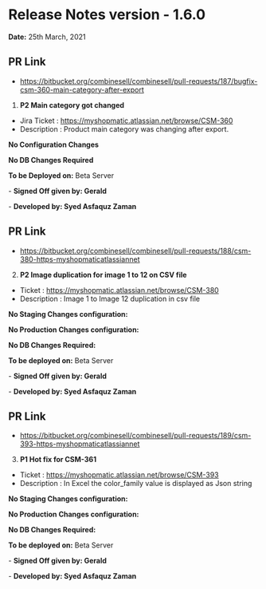 # Release Notes version - 1.6.0
 
**Date:** 25th March, 2021
 
## PR Link
- https://bitbucket.org/combinesell/combinesell/pull-requests/187/bugfix-csm-360-main-category-after-export
 
1. **P2 Main category got changed**
 
- Jira Ticket : https://myshopmatic.atlassian.net/browse/CSM-360
- Description : Product main category was changing after export.
 
**No Configuration Changes**
 
**No DB Changes Required**
 
**To be Deployed on:** Beta Server
 
\- **Signed Off given by:  Gerald**
 
\- **Developed by: Syed Asfaquz Zaman**
 
## PR Link
- https://bitbucket.org/combinesell/combinesell/pull-requests/188/csm-380-https-myshopmaticatlassiannet
 
2. **P2 Image duplication for image 1 to 12 on CSV file**
 
- Ticket : https://myshopmatic.atlassian.net/browse/CSM-380
- Description : Image 1 to Image 12 duplication in csv file
 
**No Staging Changes configuration:**
 
**No Production Changes configuration:**
 
**No DB Changes Required:**
 
**To be deployed on:** Beta Server
 
\- **Signed Off given by: Gerald**
 
\- **Developed by: Syed Asfaquz Zaman**
 
## PR Link
- https://bitbucket.org/combinesell/combinesell/pull-requests/189/csm-393-https-myshopmaticatlassiannet

3. **P1 Hot fix for CSM-361**
 
- Ticket : https://myshopmatic.atlassian.net/browse/CSM-393
- Description : In Excel the color_family value is displayed as Json string 
 
**No Staging Changes configuration:**
 
**No Production Changes configuration:**
 
**No DB Changes Required:**
 
**To be deployed on:** Beta Server
 
\- **Signed Off given by: Gerald**
 
\- **Developed by: Syed Asfaquz Zaman**
 

